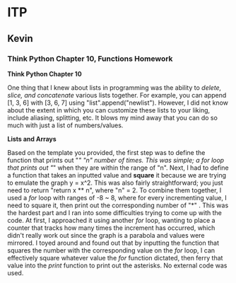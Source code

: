 # ITP
## Kevin
### Think Python Chapter 10, Functions Homework

**Think Python Chapter 10**

One thing that I knew about lists in programming was the ability to *delete, slice, and concatenate* various lists together. For example, you can append [1, 3, 6] with [3, 6, 7] using "list".append("newlist"). However, I did not know about the extent in which you can customize these lists to your liking, include aliasing, splitting, etc. It blows my mind away that you can do so much with just a list of numbers/values.


**Lists and Arrays**

Based on the template you provided, the first step was to define the function that prints out "*" "n" number of times. This was simple; a *for* loop that prints out "*" when they are within the range of "n". Next, I had to define a function that takes an inputted value and **square** it because we are trying to emulate the graph y = x^2. This was also fairly straightforward; you just need to return "return x ** n", where "n" = 2. To combine them together, I used a *for* loop with ranges of -8 ~ 8, where for every incrementing value, I need to square it, then print out the corresponding number of "*" . This was the hardest part and I ran into some difficulties trying to come up with the code. At first, I approached it using another *for* loop, wanting to place a counter that tracks how many times the increment has occurred, which didn't really work out since the graph is a parabola and values were mirrored. I toyed around and found out that by inputting the function that squares the number with the corresponding value on the *for* loop, I can effectively square whatever value the *for* function dictated, then ferry that value into the *print* function to print out the asterisks. No external code was used.
